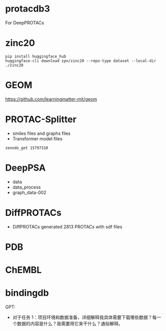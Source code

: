 
# protacdb3
For DeepPROTACs

# zinc20
```
pip install huggingface_hub
huggingface-cli download zpn/zinc20 --repo-type dataset --local-dir ./zinc20
```

# GEOM
https://github.com/learningmatter-mit/geom

# PROTAC-Splitter
- smiles files and graphs files
- Transformer model files
```
zenodo_get 15797310
```

# DeepPSA
- data
- data_process
- graph_data-002

# DiffPROTACs
- DiffPROTACs generated 2813 PROTACs with sdf files

# PDB
# ChEMBL
# bindingdb

GPT:
- 对于任务 1：项目环境和数据准备，详细解释我具体需要下载哪些数据？每一个数据的内容是什么？我需要用它来干什么？通俗解释。

